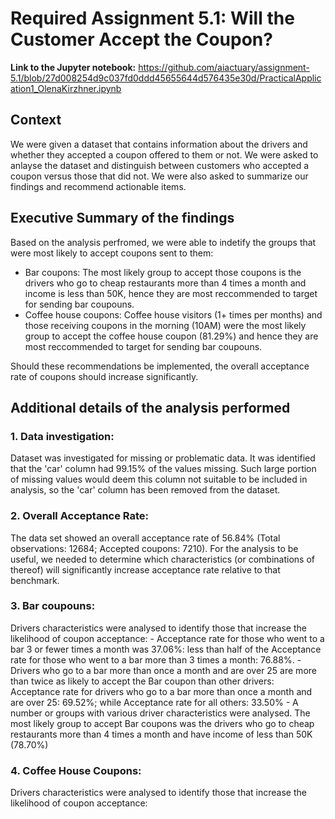 # Required Assignment 5.1: Will the Customer Accept the Coupon?

**Link to the Jupyter notebook:**
https://github.com/aiactuary/assignment-5.1/blob/27d008254d9c037fd0ddd45655644d576435e30d/PracticalApplication1_OlenaKirzhner.ipynb

## **Context**

We were given a dataset that contains information about the drivers and whether they accepted a coupon offered to them or not. We were asked to anlayse the dataset and distinguish between customers who accepted a coupon versus those that did not. We were also asked to summarize our findings and recommend actionable items.


## **Executive Summary of the findings**

Based on the analysis perfromed, we were able to indetify the groups that were most likely to accept coupons sent to them: 
 - Bar coupons: The most likely group to accept those coupons is the drivers who go to cheap restaurants more than 4 times a month and income is less than 50K, hence they are most reccommended to target for sending bar coupouns. 
 - Coffee house coupons: Coffee house visitors (1+ times per months) and those receiving coupons in the morning (10AM) were the most likely group to accept the coffee house coupon (81.29%) and hence they are most reccommended to target for sending bar coupouns.

Should these recommendations be implemented, the overall acceptance rate of coupons should increase significantly.

## **Additional details of the analysis performed**

### 1. Data investigation: 
Dataset was investigated for missing or problematic data. It was identified that the 'car' column had 99.15% of the values missing. Such large portion of missing values would deem this column not suitable to be included in analysis, so the 'car' column has been removed from the dataset.

### 2. Overall Acceptance Rate: 
The data set showed an overall acceptance rate of 56.84% (Total observations: 12684; Accepted coupons: 7210). For the analysis to be useful, we needed to determine which characteristics (or combinations of thereof) will significantly increase acceptance rate relative to that benchmark.

### 3. Bar coupouns:
Drivers characteristics were analysed to identify those that increase the likelihood of coupon acceptance:
    - Acceptance rate for those who went to a bar 3 or fewer times a month was 37.06%: less than half of the Acceptance rate for those who went to a bar more than 3 times a month: 76.88%.
    - Drivers who go to a bar more than once a month and are over 25 are more than twice as likely to accept the Bar coupon than other drivers: Acceptance rate for drivers who go to a bar more than once a month and are over 25: 69.52%; while Acceptance rate for all others: 33.50%
    - A number or groups with various driver characteristics were analysed. The most likely group to accept Bar coupons was the drivers who go to cheap restaurants more than 4 times a month and have income of less than 50K (78.70%)

### 4. Coffee House Coupons:
Drivers characteristics were analysed to identify those that increase the likelihood of coupon acceptance:

